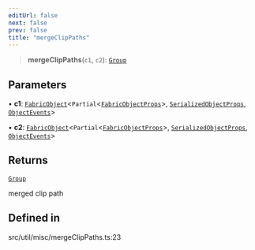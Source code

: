 ```yaml
---
editUrl: false
next: false
prev: false
title: "mergeClipPaths"
---
```


> **mergeClipPaths**(`c1`, `c2`): [`Group`](/api/classes/group/)

## Parameters

• **c1**: [`FabricObject`](/api/classes/fabricobject/)\<`Partial`\<[`FabricObjectProps`](/api/interfaces/fabricobjectprops/)\>, [`SerializedObjectProps`](/api/interfaces/serializedobjectprops/), [`ObjectEvents`](/api/interfaces/objectevents/)\>

• **c2**: [`FabricObject`](/api/classes/fabricobject/)\<`Partial`\<[`FabricObjectProps`](/api/interfaces/fabricobjectprops/)\>, [`SerializedObjectProps`](/api/interfaces/serializedobjectprops/), [`ObjectEvents`](/api/interfaces/objectevents/)\>

## Returns

[`Group`](/api/classes/group/)

merged clip path

## Defined in

src/util/misc/mergeClipPaths.ts:23

